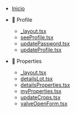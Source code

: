 - [Inicio](/)

- 📁 Profile

  - [\_layout.tsx](/app/profile/layoutprofile.md)
  - [seeProfile.tsx](/app/profile/see-profile.md)
  - [updatePassword.tsx](/app/profile/update-password.md)
  - [updateProfile.tsx](/app/profile/update-profile.md)

- 📁 Properties

  - [\_layout.tsx](/app/properties/layoutproperties.md)
  - [detailsLot.tsx](/app/properties/detailsLot.md)
  - [detailsProperties.tsx](/app/properties/detailsProperties.md)
  - [myProperties.tsx](/app/properties/myProperties.md)
  - [updateCrops.tsx](/app/properties/updateCrops.md)
  - [valveOpenForm.tsx](/app/properties/valveOpenForm.md)
